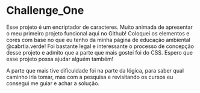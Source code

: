 # Challenge_One
 Esse projeto é um encriptador de caracteres.
 Muito animada de apresentar o meu primeiro projeto funcional aqui no Github! Coloquei os elementos e cores com base no que eu tenho da minha página de educação ambiental @cabrtia.verde! 
 Foi bastante legal e interessante o processo de concepção desse projeto e admito que a parte que mais gostei foi do CSS. Espero que esse projeto possa ajudar alguém também! 

 A parte que mais tive dificuldade foi na parte da lógica, para saber qual caminho iria tomar, mas com a pesquisa e revisitando os cursos eu consegui me guiar e achar a solução. 
